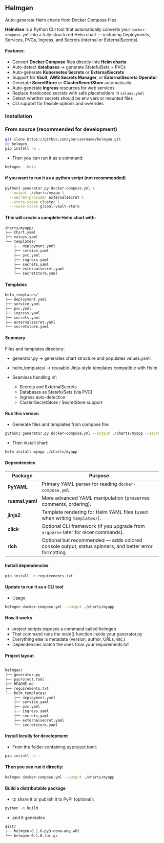 ## Helmgen
Auto-generate Helm charts from Docker Compose files.

**HelmGen** is a Python CLI tool that automatically converts your `docker-compose.yml` into a fully structured Helm chart — including Deployments, Services, PVCs, Ingress, and Secrets (internal or ExternalSecrets).
#### Features:
- Convert **Docker Compose** files directly into **Helm charts**
- Auto-detect **databases** → generate StatefulSets + PVCs
- Auto-generate **Kubernetes Secrets** or **ExternalSecrets**
- Support for **Vault**, **AWS Secrets Manager**, or **ExternalSecrets Operator**
- Generate **SecretStore** or **ClusterSecretStore** automatically
- Auto-generate **Ingress** resources for web services
- Replace hardcoded secrets with safe placeholders in `values.yaml`
- Detect whether secrets should be env vars or mounted files
- CLI support for flexible options and overrides

### Installation

### From source (recommended for development)
```bash
git clone https://github.com/yourusername/helmgen.git
cd helmgen
pip install -e . 
```
- Then you can run it as a command:
```bash
helmgen --help
```
#### if you want to run it as a python script (not recommended)

```bash
python3 generator.py docker-compose.yml \
  --output ./charts/myapp \
  --secret-provider externalsecret \
  --store-scope cluster \
  --reuse-store global-vault-store
  ```

#### This will create a complete Helm chart with:

```bash
charts/myapp/
├── Chart.yaml
├── values.yaml
└── templates/
    ├── deployment.yaml
    ├── service.yaml
    ├── pvc.yaml
    ├── ingress.yaml
    ├── secrets.yaml
    ├── externalsecret.yaml
    └── secretstore.yaml

```

#### Templates 

```bash
helm_templates/
├── deployment.yaml
├── service.yaml
├── pvc.yaml
├── ingress.yaml
├── secrets.yaml
├── externalsecret.yaml
└── secretstore.yaml

```

#### Summary

Files and templates directory:
- generator.py → generates chart structure and populates values.yaml.
- helm_templates/ → reusable Jinja-style templates compatible with Helm.
- Seamless handling of:

    - Secrets and ExternalSecrets
    - Databases as StatefulSets (via PVC)
    - Ingress auto-detection
    - ClusterSecretStore / SecretStore support

#### Run this version
- Generate files and templates from compose file:

```bash
python3 generator.py docker-compose.yml --output ./charts/myapp --secret-provider externalsecret
```

- Then install chart:
```bash
helm install myapp ./charts/myapp

```

#### Dependencies

| Package         | Purpose                                                                                               |
| --------------- | ----------------------------------------------------------------------------------------------------- |
| **PyYAML**      | Primary YAML parser for reading `docker-compose.yml`.                                                 |
| **ruamel.yaml** | More advanced YAML manipulation (preserves comments, ordering).                                       |
| **jinja2**      | Template rendering for Helm YAML files (used when writing `templates/`).                              |
| **click**       | Optional CLI framework (if you upgrade from `argparse` later for nicer commands).                     |
| **rich**        | Optional but recommended — adds colored console output, status spinners, and better error formatting. |


#### Install dependencies
```bash
pip install -r requirements.txt
```

#### Update to run it as a CLI tool
- Usage

```bash
helmgen docker-compose.yml --output ./charts/myapp

```

#### How it works

- project.scripts exposes a command called helmgen
- That command runs the main() function inside your generator.py
- Everything else is metadata (version, author, URLs, etc.)
- Dependencies match the ones from your requirements.txt


#### Project layout

```bash

helmgen/
├── generator.py
├── pyproject.toml
├── README.md
├── requirements.txt
└── helm_templates/
    ├── deployment.yaml
    ├── service.yaml
    ├── pvc.yaml
    ├── ingress.yaml
    ├── secrets.yaml
    ├── externalsecret.yaml
    └── secretstore.yaml
```
#### Install locally for development
- From the folder containing pyproject.toml:
```bash
pip install -e .
```
#### Then you can run it directly:
```bash
helmgen docker-compose.yml --output ./charts/myapp
```


#### Build a distributable package
- to share it or publish it to PyPI (optional):
```bash
python -m build
```
- and it generates
```bash
dist/
├── helmgen-0.1.0-py3-none-any.whl
└── helmgen-0.1.0.tar.gz

```
